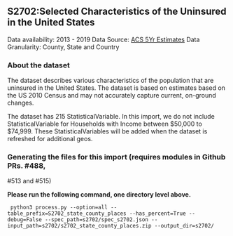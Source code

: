 ## S2702:Selected Characteristics of the Uninsured in the United States
Data availability: 2013 - 2019
Data Source: [ACS 5Yr Estimates](https://data.census.gov/cedsci/table?q=S2702&g=0100000US.050000&tid=ACSST5Y2019.S2702&hidePreview=true)
Data Granularity: County, State and Country

### About the dataset
The dataset describes various characteristics of the population that are uninsured in the United States. The dataset is based on estimates based on the US 2010 Census and may not accurately capture current, on-ground changes.

The dataset has 215 StatisticalVariable. In this import, we do not include
StatisticalVariable for Households with Income between $50,000 to $74,999. These
StatisticalVariables will be added when the dataset is refreshed for additional
geos.

### Generating the files for this import (requires modules in Github PRs. #488,
#513 and #515)

**Please run the following command, one directory level above.** 
```shell
 python3 process.py --option=all --table_prefix=S2702_state_county_places --has_percent=True --debug=False --spec_path=s2702/spec_s2702.json --input_path=s2702/s2702_state_county_places.zip --output_dir=s2702/
```
